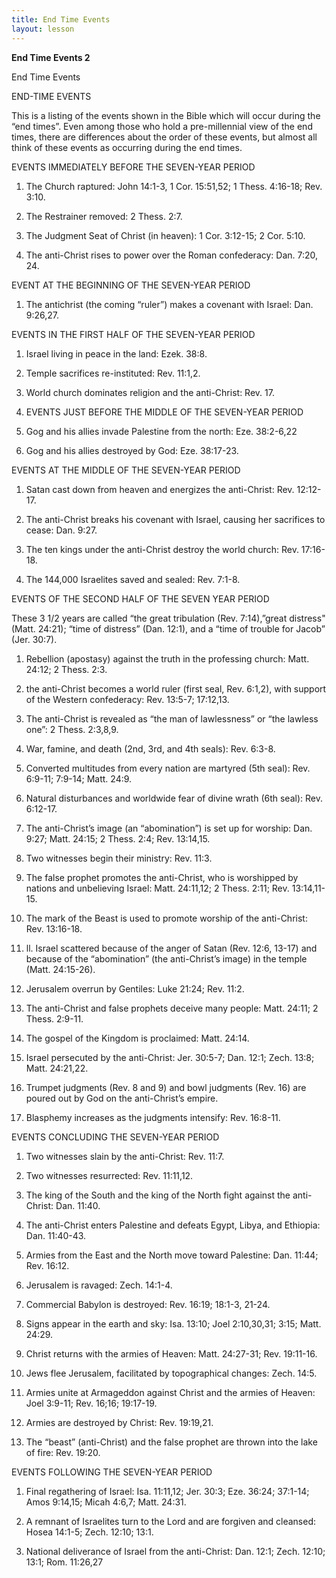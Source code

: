```yaml
---
title: End Time Events
layout: lesson
---
```



**End Time Events 2**

End Time Events

END-TIME EVENTS

This is a listing of the events shown in the Bible which will occur
during the “end times”. Even among those who hold a pre-millennial view
of the end times, there are differences about the order of these events,
but almost all think of these events as occurring during the end times.

EVENTS IMMEDIATELY BEFORE THE SEVEN-YEAR PERIOD

1.  The Church raptured: John 14:1-3, 1 Cor. 15:51,52; 1 Thess. 4:16-18;
    Rev. 3:10.

2.  The Restrainer removed: 2 Thess. 2:7.

3.  The Judgment Seat of Christ (in heaven): 1 Cor. 3:12-15; 2 Cor.
    5:10.

4.  The anti-Christ rises to power over the Roman confederacy: Dan.
    7:20, 24.

EVENT AT THE BEGINNING OF THE SEVEN-YEAR PERIOD

1.  The antichrist (the coming “ruler”) makes a covenant with Israel:
    Dan. 9:26,27.

EVENTS IN THE FIRST HALF OF THE SEVEN-YEAR PERIOD

1.  Israel living in peace in the land: Ezek. 38:8.

2.  Temple sacrifices re-instituted: Rev. 11:1,2.

3.  World church dominates religion and the anti-Christ: Rev. 17.

1.  EVENTS JUST BEFORE THE MIDDLE OF THE SEVEN-YEAR PERIOD

1.  Gog and his allies invade Palestine from the north: Eze. 38:2-6,22

2.  Gog and his allies destroyed by God: Eze. 38:17-23.

EVENTS AT THE MIDDLE OF THE SEVEN-YEAR PERIOD

1.  Satan cast down from heaven and energizes the anti-Christ: Rev.
    12:12-17.

2.  The anti-Christ breaks his covenant with Israel, causing her
    sacrifices to cease: Dan. 9:27.

3.  The ten kings under the anti-Christ destroy the world church: Rev.
    17:16-18.

4.  The 144,000 Israelites saved and sealed: Rev. 7:1-8.

EVENTS OF THE SECOND HALF OF THE SEVEN YEAR PERIOD

These 3 1/2 years are called “the great tribulation (Rev. 7:14),”great
distress" (Matt. 24:21); “time of distress” (Dan. 12:1), and a “time of
trouble for Jacob” (Jer. 30:7).

1.  Rebellion (apostasy) against the truth in the professing church:
    Matt. 24:12; 2 Thess. 2:3.

2.  the anti-Christ becomes a world ruler (first seal, Rev. 6:1,2), with
    support of the Western confederacy: Rev. 13:5-7; 17:12,13.

3.  The anti-Christ is revealed as “the man of lawlessness” or “the
    lawless one”: 2 Thess. 2:3,8,9.

4.  War, famine, and death (2nd, 3rd, and 4th seals): Rev. 6:3-8.

5.  Converted multitudes from every nation are martyred (5th seal): Rev.
    6:9-11; 7:9-14; Matt. 24:9.

6.  Natural disturbances and worldwide fear of divine wrath (6th seal):
    Rev. 6:12-17.

7.  The anti-Christ’s image (an “abomination”) is set up for worship:
    Dan. 9:27; Matt. 24:15; 2 Thess. 2:4; Rev. 13:14,15.

8.  Two witnesses begin their ministry: Rev. 11:3.

9.  The false prophet promotes the anti-Christ, who is worshipped by
    nations and unbelieving Israel: Matt. 24:11,12; 2 Thess. 2:11; Rev.
    13:14,11-15.

10. The mark of the Beast is used to promote worship of the anti-Christ:
    Rev. 13:16-18.

11. ll. Israel scattered because of the anger of Satan (Rev. 12:6,
    13-17) and because of the “abomination” (the anti-Christ’s image) in
    the temple (Matt. 24:15-26).

12. Jerusalem overrun by Gentiles: Luke 21:24; Rev. 11:2.

13. The anti-Christ and false prophets deceive many people: Matt. 24:11;
    2 Thess. 2:9-11.

14. The gospel of the Kingdom is proclaimed: Matt. 24:14.

15. Israel persecuted by the anti-Christ: Jer. 30:5-7; Dan. 12:1; Zech.
    13:8; Matt. 24:21,22.

16. Trumpet judgments (Rev. 8 and 9) and bowl judgments (Rev. 16) are
    poured out by God on the anti-Christ’s empire.

17. Blasphemy increases as the judgments intensify: Rev. 16:8-11.

EVENTS CONCLUDING THE SEVEN-YEAR PERIOD

1.  Two witnesses slain by the anti-Christ: Rev. 11:7.

2.  Two witnesses resurrected: Rev. 11:11,12.

3.  The king of the South and the king of the North fight against the
    anti-Christ: Dan. 11:40.

4.  The anti-Christ enters Palestine and defeats Egypt, Libya, and
    Ethiopia: Dan. 11:40-43.

5.  Armies from the East and the North move toward Palestine: Dan.
    11:44; Rev. 16:12.

6.  Jerusalem is ravaged: Zech. 14:1-4.

7.  Commercial Babylon is destroyed: Rev. 16:19; 18:1-3, 21-24.

8.  Signs appear in the earth and sky: Isa. 13:10; Joel 2:10,30,31;
    3:15; Matt. 24:29.

9.  Christ returns with the armies of Heaven: Matt. 24:27-31; Rev.
    19:11-16.

10. Jews flee Jerusalem, facilitated by topographical changes: Zech.
    14:5.

11. Armies unite at Armageddon against Christ and the armies of Heaven:
    Joel 3:9-11; Rev. 16;16; 19:17-19.

12. Armies are destroyed by Christ: Rev. 19:19,21.

13. The “beast” (anti-Christ) and the false prophet are thrown into the
    lake of fire: Rev. 19:20.

EVENTS FOLLOWING THE SEVEN-YEAR PERIOD

1.  Final regathering of Israel: Isa. 11:11,12; Jer. 30:3; Eze. 36:24;
    37:1-14; Amos 9:14,15; Micah 4:6,7; Matt. 24:31.

2.  A remnant of Israelites turn to the Lord and are forgiven and
    cleansed: Hosea 14:1-5; Zech. 12:10; 13:1.

3.  National deliverance of Israel from the anti-Christ: Dan. 12:1;
    Zech. 12:10; 13:1; Rom. 11:26,27

